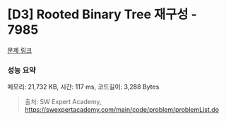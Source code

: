 # [D3] Rooted Binary Tree 재구성 - 7985 

[문제 링크](https://swexpertacademy.com/main/code/problem/problemDetail.do?contestProbId=AWu1JmN6Js4DFASy) 

### 성능 요약

메모리: 21,732 KB, 시간: 117 ms, 코드길이: 3,288 Bytes



> 출처: SW Expert Academy, https://swexpertacademy.com/main/code/problem/problemList.do